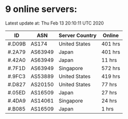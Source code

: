 # 9 online servers:

Latest update at: Thu Feb 13 20:10:11 UTC 2020

| ID | ASN | Server Country | Online |
| -- | --- | -------------- | ------ |
| #.D09B | AS174 | United States | 401 hrs |
| #.2A79 | AS63949 | Japan | 401 hrs |
| #.42A0 | AS63949 | Japan | 11 hrs |
| #.7F1D | AS63949 | Singapore | 572 hrs |
| #.9FC3 | AS53889 | United States | 419 hrs |
| #.D827 | AS20150 | United States | 77 hrs |
| #.05ED | AS16509 | Japan | 27 hrs |
| #.4DA9 | AS14061 | Singapore | 24 hrs |
| #.B085 | AS16509 | Japan | 1 hrs |

